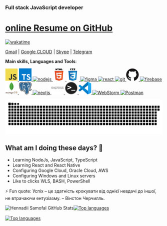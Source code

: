 ### **Full stack JavaScript developer** 

# [online Resume on GitHub](https://cosmits.github.io/Cosmits)

<!-- [![Profile badge](https://www.codewars.com/users/Alex_Sim/badges/small)](https://www.codewars.com/users/Cosmits) -->
[![wakatime](https://wakatime.com/badge/user/e13d9d35-274e-45e2-af04-b7e4f1e9123d.svg)](https://wakatime.com/@e13d9d35-274e-45e2-af04-b7e4f1e9123d)

[Gmail](mailto:salge.cos@gmail.com) | [Google CLOUD](https://www.cloudskillsboost.google/public_profiles/7569e3f7-1255-41af-b08f-836efd2e730a) | [Skype](https://join.skype.com/invite/yFS7HcgOkEm3) | [Telegram](https://t.me/Cosmitt) 



**Main skills, Languages and Tools**:
<p align="left">  
<a href="https://developer.mozilla.org/en-US/docs/Web/JavaScript" target="_blank" rel="noreferrer"> <img src="https://raw.githubusercontent.com/devicons/devicon/master/icons/javascript/javascript-original.svg" alt="javascript" width="40" height="40"/> 
</a>
<a href="https://www.typescriptlang.org/" target="_blank" rel="noreferrer">
<img alt="TypeScript" width="40" src="https://raw.githubusercontent.com/github/explore/80688e429a7d4ef2fca1e82350fe8e3517d3494d/topics/typescript/typescript.png" /> </a> 
<a href="https://nodejs.org" target="_blank" rel="noreferrer"> <img src="https://avatars.githubusercontent.com/u/9950313?s=200&v=4" alt="nodejs" width="40" height="40"/> </a> 
<a href="https://www.w3.org/html/" target="_blank" rel="noreferrer"> <img src="https://raw.githubusercontent.com/devicons/devicon/master/icons/html5/html5-original-wordmark.svg" alt="html5" width="40" height="40"/> </a> 
<a href="https://www.w3schools.com/css/" target="_blank" rel="noreferrer"> <img src="https://raw.githubusercontent.com/devicons/devicon/master/icons/css3/css3-original-wordmark.svg" alt="css3" width="40" height="40"/> </a>  
<a href="https://www.figma.com/" target="_blank" rel="noreferrer"> <img src="https://www.vectorlogo.zone/logos/figma/figma-icon.svg" alt="figma" width="40" height="40"/> </a> 
<a href="https://reactjs.org/" target="_blank" rel="noreferrer"> <img src="https://cdn.worldvectorlogo.com/logos/react-2.svg" alt="react" width="40" height="40"/> </a> 
<a href="https://git-scm.com/" target="_blank" rel="noreferrer"> <img src="https://www.vectorlogo.zone/logos/git-scm/git-scm-icon.svg" alt="git" width="40" height="40"/> </a>  
<a href="https://github.com/" target="_blank" rel="noreferrer"> <img alt="GitHub" width="40" src="https://raw.githubusercontent.com/github/explore/78df643247d429f6cc873026c0622819ad797942/topics/github/github.png" /> </a>  
<a href="https://firebase.google.com/" target="_blank" rel="noreferrer"> <img src="https://www.vectorlogo.zone/logos/firebase/firebase-icon.svg" alt="firebase" width="40" height="40"/> </a> 
<a href="https://www.mongodb.com/" target="_blank" rel="noreferrer"> <img src="https://raw.githubusercontent.com/devicons/devicon/master/icons/mongodb/mongodb-original-wordmark.svg" alt="mongodb" width="40" height="40"/> </a> 
<a href="https://www.postgresql.org/" target="_blank" rel="noreferrer">
<img alt="PostgreSQL" width="40" src="https://raw.githubusercontent.com/github/explore/80688e429a7d4ef2fca1e82350fe8e3517d3494d/topics/postgresql/postgresql.png" />
 </a> 
<a href="https://nextjs.org/" target="_blank" rel="noreferrer"> <img src="https://th.bing.com/th/id/OIP.LvA59wJi3O9jTMQQsw_cRAHaGp?pid=ImgDet&w=160.00000000000003&h=143.67346938775512&c=7" alt="nextjs" width="40" height="40"/> </a> 
<a href="https://expressjs.com" target="_blank" rel="noreferrer"> <img src="https://raw.githubusercontent.com/devicons/devicon/master/icons/express/express-original-wordmark.svg" alt="express" width="40" height="40"/> </a> 
<a href="https://github.com/microsoft/terminal" target="_blank" rel="noreferrer">
<img  alt="Terminal" width="40" src="https://raw.githubusercontent.com/github/explore/80688e429a7d4ef2fca1e82350fe8e3517d3494d/topics/terminal/terminal.png" />  </a>
<a href="https://code.visualstudio.com/" target="_blank" rel="noreferrer">
<img alt="Visual Studio Code" width="40" src="https://raw.githubusercontent.com/github/explore/80688e429a7d4ef2fca1e82350fe8e3517d3494d/topics/visual-studio-code/visual-studio-code.png" />  </a>
<a href="https://www.jetbrains.com/webstorm/" target="_blank" rel="noreferrer">
<img alt="WebStorm" width="40" src="https://cdn.worldvectorlogo.com/logos/webstorm-icon.svg" >
  </a>
<a href="https://www.postman.com/" target="_blank" rel="noreferrer">
  <img alt="Postman" width="40" src="https://cdn.worldvectorlogo.com/logos/postman.svg" > </a>
</p>

![Alt text](resume/img/github-contribution-grid-snake.svg)

<!-- **Main skills**: | `JavaScript` | `Node.js` | `React` | `Express` | `HTML` | `CSS` -->


 
<!-- <img align="center" alt="Hennadii Samofal Waka Codding" src="https://wakatime.com/share/@Cosmits/0437ee86-2345-4a2e-9d4c-f0bc2857e176.png" > -->



## **What am I doing these days?** 🤔
- Learning NodeJs, JavaScript, TypeScript
- Learning React and React Native
- Configuring Google Cloud, Oracle Cloud, AWS
- Configuring Windows and Linux servers
- Like to clicks WLS, BASH, PowerShell

⚡ Fun quote: Успіх – це здатність крокувати від однієї невдачі до іншої, не втрачаючи ентузіазму. – Вінстон Черчилль.

<a href="https://cosmits.github.io/Cosmits"><img align="left" alt="Hennadii Samofal GitHub Stats" src="https://github-readme-stats.vercel.app/api?username=Cosmits&show_icons=true&bg_color=00000000"></a> 
<a href="https://cosmits.github.io/Cosmits">
<img height="196" alt="Top languages" src="https://github-readme-stats.vercel.app/api/top-langs/?username=Cosmits&layout=compact&bg_color=00000000"></a>  


<a href="https://cosmits.github.io/Cosmits">
<img align="center" alt="Top languages" src="https://github-readme-streak-stats.herokuapp.com?user=Cosmits&theme=transparent"></a>  